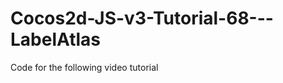 Cocos2d-JS-v3-Tutorial-68---LabelAtlas
======================================

Code for the following video tutorial 
